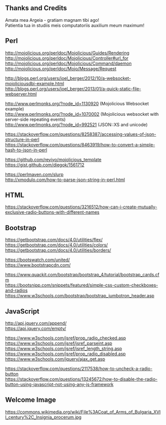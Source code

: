 Thanks and Credits
--------------------------------------------------------------------------------
Amata mea Argeia - gratiam magnam tibi ago!  
Patientia tua in studiis meis computatoriis auxilium meum maximum!  

## Perl
http://mojolicious.org/perldoc/Mojolicious/Guides/Rendering  
http://mojolicious.org/perldoc/Mojolicious/Controller#url_for  
http://mojolicious.org/perldoc/Mojolicious/Command/daemon  
http://mojolicious.org/perldoc/Mojo/Message/Request  

http://blogs.perl.org/users/joel_berger/2012/10/a-websocket-mojoliciousdbi-example.html  
http://blogs.perl.org/users/joel_berger/2013/01/a-quick-static-file-webserver.html  

http://www.perlmonks.org/?node_id=1130920 (Mojolicious Websocket example)  
http://www.perlmonks.org/?node_id=1070002 (Mojolicious websocket with server-side repeating events)  
http://www.perlmonks.org/?node_id=992521 (JSON::XS and unicode)  

https://stackoverflow.com/questions/8258387/accessing-values-of-json-structure-in-perl  
https://stackoverflow.com/questions/8463919/how-to-convert-a-simple-hash-to-json-in-perl  

https://github.com/reyiyo/mojolicious_template  
https://gist.github.com/diegok/1561712  

https://perlmaven.com/slurp  
http://xmodulo.com/how-to-parse-json-string-in-perl.html  

## HTML
https://stackoverflow.com/questions/3216512/how-can-i-create-mutually-exclusive-radio-buttons-with-different-names  

## Bootstrap
https://getbootstrap.com/docs/4.0/utilities/flex/  
https://getbootstrap.com/docs/4.0/utilities/colors/  
https://getbootstrap.com/docs/4.0/utilities/borders/  

https://bootswatch.com/united/  
https://www.bootstrapcdn.com/  

https://www.quackit.com/bootstrap/bootstrap_4/tutorial/bootstrap_cards.cfm  
https://bootsnipp.com/snippets/featured/simple-css-custom-checkboxes-and-radios  
https://www.w3schools.com/bootstrap/bootstrap_jumbotron_header.asp  

## JavaScript
http://api.jquery.com/append/  
https://api.jquery.com/empty/  

https://www.w3schools.com/jsref/prop_radio_checked.asp  
https://www.w3schools.com/jsref/jsref_parseint.asp  
https://www.w3schools.com/jsref/jsref_length_string.asp  
https://www.w3schools.com/jsref/prop_radio_disabled.asp  
https://www.w3schools.com/jquery/ajax_get.asp  

https://stackoverflow.com/questions/2117538/how-to-uncheck-a-radio-button  
https://stackoverflow.com/questions/13245672/how-to-disable-the-radio-button-using-javascript-not-using-any-js-framework  

## Welcome Image
https://commons.wikimedia.org/wiki/File%3ACoat_of_Arms_of_Bulgaria_XVII_century%2C_Insignia_procerum.jpg  
